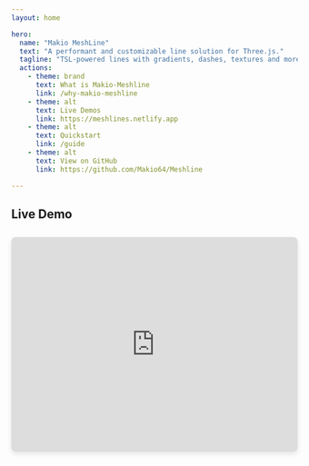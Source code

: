 ```yaml
---
layout: home

hero:
  name: "Makio MeshLine"
  text: "A performant and customizable line solution for Three.js."
  tagline: "TSL-powered lines with gradients, dashes, textures and more."
  actions:
    - theme: brand
      text: What is Makio-Meshline
      link: /why-makio-meshline
    - theme: alt
      text: Live Demos
      link: https://meshlines.netlify.app
    - theme: alt
      text: Quickstart
      link: /guide
    - theme: alt
      text: View on GitHub
      link: https://github.com/Makio64/Meshline

--- 
```


## Live Demo

<div style="position: relative; padding-bottom: 75%; height: 0; overflow: hidden; max-width: 100%; margin-top: 2em; border-radius: 8px; box-shadow: 0 4px 8px rgba(0,0,0,0.1);">
  <iframe 
    src="https://meshlines.netlify.app/" 
    frameborder="0" 
    allowfullscreen
    style="position: absolute; top: 0; left: 0; width: 100%; height: 100%;"
  ></iframe>
</div> 